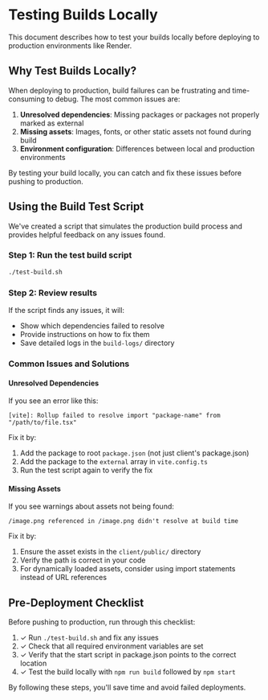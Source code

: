 # Testing Builds Locally

This document describes how to test your builds locally before deploying to production environments like Render.

## Why Test Builds Locally?

When deploying to production, build failures can be frustrating and time-consuming to debug. The most common issues are:

1. **Unresolved dependencies**: Missing packages or packages not properly marked as external
2. **Missing assets**: Images, fonts, or other static assets not found during build
3. **Environment configuration**: Differences between local and production environments

By testing your build locally, you can catch and fix these issues before pushing to production.

## Using the Build Test Script

We've created a script that simulates the production build process and provides helpful feedback on any issues found.

### Step 1: Run the test build script

```bash
./test-build.sh
```

### Step 2: Review results

If the script finds any issues, it will:
- Show which dependencies failed to resolve
- Provide instructions on how to fix them
- Save detailed logs in the `build-logs/` directory

### Common Issues and Solutions

#### Unresolved Dependencies

If you see an error like this:
```
[vite]: Rollup failed to resolve import "package-name" from "/path/to/file.tsx"
```

Fix it by:
1. Add the package to root `package.json` (not just client's package.json)
2. Add the package to the `external` array in `vite.config.ts`
3. Run the test script again to verify the fix

#### Missing Assets

If you see warnings about assets not being found:
```
/image.png referenced in /image.png didn't resolve at build time
```

Fix it by:
1. Ensure the asset exists in the `client/public/` directory
2. Verify the path is correct in your code
3. For dynamically loaded assets, consider using import statements instead of URL references

## Pre-Deployment Checklist

Before pushing to production, run through this checklist:

1. ✓ Run `./test-build.sh` and fix any issues
2. ✓ Check that all required environment variables are set
3. ✓ Verify that the start script in package.json points to the correct location
4. ✓ Test the build locally with `npm run build` followed by `npm start`

By following these steps, you'll save time and avoid failed deployments. 